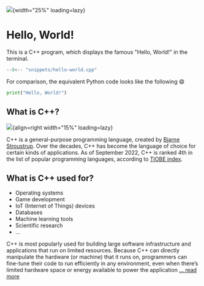 ![](https://raw.githubusercontent.com/isocpp/logos/master/cpp_logo.png){width="25%" loading=lazy}

# Hello, World!

This is a C++ program, which displays the famous "Hello, World!" in the terminal.

```cpp title="hello-world.cpp" linenums="1"
--8<-- "snippets/hello-world.cpp"
```

For comparison, the equivalent Python code looks like the following :smile:

```py linenums="1"
print("Hello, World!")
```

## What is C++?

![](https://upload.wikimedia.org/wikipedia/commons/0/0e/Bjarne-stroustrup_%28cropped%29.jpg){align=right width="15%" loading=lazy}

C++ is a general-purpose programming language, created by [Bjarne Stroustrup](https://en.wikipedia.org/wiki/Bjarne_Stroustrup).
Over the decades, C++ has become the language of choice for certain kinds of applications.
As of September 2022, C++ is ranked 4th in the list of popular programming languages, according to [TIOBE index](https://www.tiobe.com/tiobe-index/).

## What is C++ used for?

- Operating systems
- Game development
- IoT (Internet of Things) devices
- Databases
- Machine learning tools
- Scientific research
- ...

C++ is most popularly used for building large software infrastructure and applications that run on limited resources. Because C++ can directly manipulate the hardware (or machine) that it runs on, programmers can fine-tune their code to run efficiently in any environment, even when there’s limited hardware space or energy available to power the application [... read more](https://www.codecademy.com/resources/blog/what-is-c-plus-plus-used-for/)
